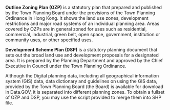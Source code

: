 **Outline Zoning Plan (OZP)** is a statutory plan that prepared and published by the Town Planning Board under the provisions of the Town Planning Ordinance in Hong Kong. It shows the land use zones, development restrictions and major road systems of an individual planning area. Areas covered by OZPs are in general zoned for uses such as residential, commercial, industrial, green belt, open space, government, institution or community uses, or other specified uses.

**Development Scheme Plan (DSP)** is a statutory planning document that sets out the broad land use and development proposals for a designated area. It is prepared by the Planning Department and approved by the Chief Executive in Council under the Town Planning Ordinance.

Although the Digital planning data, including all geographical information system (GIS) data, data dictionary and guidelines on using the GIS data, provided by the Town Planning Board (the Board) is available for download in Data.GOV, it is separated into different planning zones. To obtain a fullset of OZP and DSP, you may use the script provided to merge them into SHP file.
